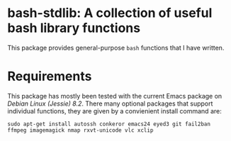 bash-stdlib: A collection of useful bash library functions
==========================================================

This package provides general-purpose `bash` functions that I have
written.

Requirements
============

This package has mostly been tested with the current Emacs package on
*Debian Linux (Jessie) 8.2*. There many optional packages that support
individual functions, they are given by a convienient install command
are:

    sudo apt-get install autossh conkeror emacs24 eyed3 git fail2ban ffmpeg imagemagick nmap rxvt-unicode vlc xclip
